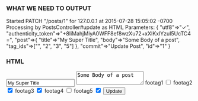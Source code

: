 ### WHAT WE NEED TO OUTPUT

Started PATCH "/posts/1" for 127.0.0.1 at 2015-07-28 15:05:02 -0700
Processing by PostsController#update as HTML
Parameters: { 
    "utf8"=>"✓",
    "authenticity_token"=>"+8liMahjMiyA0WFF8ef8wzXu72+xXIKxlYzuI5UcTC4=",
    "post"=>{
        "title"=>"My Super Title", 
        "body"=>"Some Body of a post", 
        "tag_ids"=>["", "2", "3", "5"] }, 
    "commit"=>"Update Post", 
    "id"=>"1" 
}

### HTML

<form accept-charset="UTF-8" action="/posts/1" class="edit_post" id="edit_post_1" method="POST">
  <input name="utf8" type="hidden" value="✓">
  <input name="authenticity_token" value="+8liMahjMiyA0WFF8ef8wzXu72+xXIKxlYzuI5UcTC4=" type="hidden">
  <input type="text" name="post[title]" value="My Super Title">
  <textarea name="post[body]">Some Body of a post</textarea>
  <input name="post[tag_ids][]" type="hidden" value="">
  <label>footag1
    <input name="post[tag_ids][]" type="checkbox" value="1">
  </label>
  <label>footag2
    <input checked="checked" name="post[tag_ids][]" type="checkbox" value="2">
  </label>
  <label>footag3
    <input checked="checked" name="post[tag_ids][]" type="checkbox" value="3">
  </label>
  <label>footag4
    <input name="post[tag_ids][]" type="checkbox" value="4">
  </label>
  <label>footag5
    <input checked="checked" name="post[tag_ids][]" type="checkbox" value="5">
  </label>
  <input type="submit" value="Update">
</form>